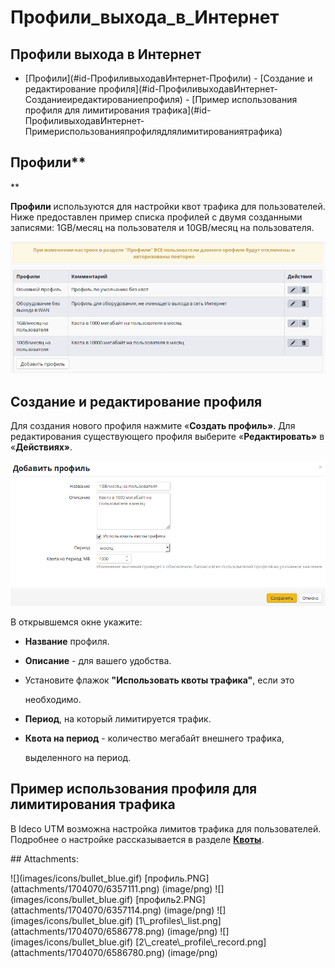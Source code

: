 # Профили\_выхода\_в\_Интернет

## Профили выхода в Интернет

 - \[Профили\]\(\#id-ПрофиливыходавИнтернет-Профили\) - \[Создание и редактирование профиля\]\(\#id-ПрофиливыходавИнтернет-Созданиеиредактированиепрофиля\) - \[Пример использования профиля для лимитирования трафика\]\(\#id-ПрофиливыходавИнтернет-Примериспользованияпрофилядлялимитированиятрафика\)

## Профили\*\*

\*\*

**Профили** используются для настройки квот трафика для пользователей.  
Ниже предоставлен пример списка профилей с двумя созданными записями: 1GB/месяц на пользователя и 10GB/месяц на пользователя.

![](../.gitbook/assets/6586778.png)

## Создание и редактирование профиля

Для создания нового профиля нажмите «**Создать профиль»**. Для редактирования существующего профиля выберите «**Редактировать»** в «**Действиях»**.

![](../.gitbook/assets/6586780.png)

В открывшемся окне укажите:

* **Название** профиля.
* **Описание** - для вашего удобства.
* Установите флажок **"Использовать квоты трафика"**, если это

  необходимо.

* **Период**, на который лимитируется трафик.
* **Квота на период** - количество мегабайт внешнего трафика,

  выделенного на период.

## Пример использования профиля для лимитирования трафика

В Ideco UTM возможна настройка лимитов трафика для пользователей. Подробнее о настройке рассказывается в разделе [**Квоты**](https://github.com/ideco-team/docsUTM/tree/54be5c28981601375569bdca6ef75ead87808b16/Пользовательские_квоты/README.md).

 \#\# Attachments:

 !\[\]\(images/icons/bullet\_blue.gif\) \[профиль.PNG\]\(attachments/1704070/6357111.png\) \(image/png\) !\[\]\(images/icons/bullet\_blue.gif\) \[профиль2.PNG\]\(attachments/1704070/6357114.png\) \(image/png\) !\[\]\(images/icons/bullet\_blue.gif\) \[1\\_profiles\\_list.png\]\(attachments/1704070/6586778.png\) \(image/png\) !\[\]\(images/icons/bullet\_blue.gif\) \[2\\_create\\_profile\\_record.png\]\(attachments/1704070/6586780.png\) \(image/png\)

